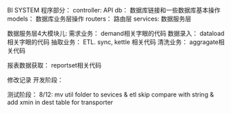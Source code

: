 BI SYSTEM
程序部分：
controller:    API
db：           数据库链接和一些数据库基本操作
models：       数据库业务层操作
routers：      路由层
services:      数据服务层

数据服务层4大模块儿:
 需求业务：
       demand相关字眼的代码
 数据录入：
       dataload相关字眼的代码
 抽取业务：
       ETL. sync, kettle 相关代码
清洗业务：
       aggragate相关代码

报表数据获取：
       reportset相关代码 











修改记录
开发阶段：

测试阶段：
 8/12: mv util folder to  sevices & etl skip compare with string & add xmin in dest table for transporter
